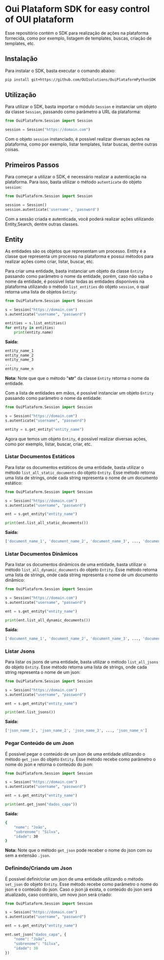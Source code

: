 # Oui Plataform SDK for easy control of OUI plataform

Esse repositório contém o SDK para realização de ações na plataforma fornecida, como por exemplo, listagem de templates, buscas, criação de templates, etc.

## Instalação

Para instalar o SDK, basta executar o comando abaixo:

```bash
pip install git+https://github.com/OUIsolutions/OuiPlataformPythonSDK
```

## Utilização

Para utilizar o SDK, basta importar o módulo `Session` e instanciar um objeto da classe `Session`, passando como parâmetro a URL da plataforma:

```python
from OuiPlataform.Session import Session

session = Session("https://domain.com")
```

Com o objeto `session` instanciado, é possível realizar diversas ações na plataforma, como por exemplo, listar templates, listar buscas, dentre outras coisas.

## Primeiros Passos

Para começar a utilizar o SDK, é necessário realizar a autenticação na plataforma. Para isso, basta utilizar o método `autenticate` do objeto `session`:

```python
from OuiPlataform.Session import Session

session = Session()
session.autenticate('username', 'password')
```

Com a sessão criada e autenticada, você poderá realizar ações utilizando Entity,Search,
dentre outras classes.

## Entity

As entidades são os objetos que representam um processo. Entity é a classe que representa um processo na plataforma e possui métodos para realizar ações como criar, listar, buscar, etc.

Para criar uma entidade, basta instanciar um objeto da classe `Entity` passando como parâmetro o nome da entidade, porém, caso não saiba o nome da entidade, é possível listar todas as entidades disponíveis na plataforma utilizando o método `list_entities` do objeto `session`, o qual retorna uma lista de objetos `Entity`:

```python
from OuiPlataform.Session import Session

s = Session("https://domain.com")
s.autenticate("username", "password")

entities = s.list_entities()
for entity in entities:
    print(entity.name)
```

**Saída:**

```bash
entity_name_1
entity_name_2
entity_name_3
...
entity_name_n
```

**Nota:** Note que que o método "__str__" da classe `Entity` retorna o nome da entidade.

Com a lista de entidades em mãos, é possível instanciar um objeto `Entity` passando como parâmetro o nome da entidade:

```python
from OuiPlataform.Session import Session

s = Session("https://domain.com")
s.autenticate("username", "password")

entity = s.get_entity("entity_name")
```

Agora que temos um objeto `Entity`, é possível realizar diversas ações, como por exemplo, listar, buscar, criar, etc.

### Listar Documentos Estáticos

Para listar os documentos estáticos de uma entidade, basta utilizar o método `list_all_static_documents` do objeto `Entity`. Esse método retorna uma lista de strings, onde cada string representa o nome de um documento estático:

```python
from OuiPlataform.Session import Session

s = Session("https://domain.com")
s.autenticate("username", "password")

ent = s.get_entity("entity_name")

print(ent.list_all_static_documents())
```

**Saída:**

```bash
['document_name_1', 'document_name_2', 'document_name_3', ..., 'document_name_n']
```

### Listar Documentos Dinâmicos

Para listar os documentos dinâmicos de uma entidade, basta utilizar o método `list_all_dynamic_documents` do objeto `Entity`. Esse método retorna uma lista de strings, onde cada string representa o nome de um documento dinâmico:

```python
from OuiPlataform.Session import Session

s = Session("https://domain.com")
s.autenticate("username", "password")

ent = s.get_entity("entity_name")

print(ent.list_all_dynamic_documents())
```
**Saída:**

```bash
['document_name_1', 'document_name_2', 'document_name_3', ..., 'document_name_n']
```

### Listar Jsons

Para listar os jsons de uma entidade, basta utilizar o método `list_all_jsons` do objeto `Entity`. Esse método retorna uma lista de strings, onde cada string representa o nome de um json:

```python
from OuiPlataform.Session import Session

s = Session("https://domain.com")
s.autenticate("username", "password")

ent = s.get_entity("entity_name")

print(ent.list_jsons())
```

**Saída:**

```bash
['json_name_1', 'json_name_2', 'json_name_3', ..., 'json_name_n']
```

### Pegar Conteúdo de um Json

É possível pegar o conteúdo de um json de uma entidade utilizando o método `get_json` do objeto `Entity`. Esse método recebe como parâmetro o nome do json e retorna o conteúdo do json:

```python
from OuiPlataform.Session import Session

s = Session("https://domain.com")
s.autenticate("username", "password")

ent = s.get_entity("entity_name")

print(ent.get_json("dados_capa"))
```

**Saída:**

```bash
{
    "nome": "João",
    "sobrenome": "Silva",
    "idade": 30
}
```

**Nota:** Note que o método `get_json` pode receber o nome do json com ou sem a extensão `.json`.


### Definindo/Criando um Json

É possível definir/criar um json de uma entidade utilizando o método `set_json` do objeto `Entity`. Esse método recebe como parâmetro o nome do json e o conteúdo do json. Caso o json já exista, o conteúdo do json será atualizado, caso contrário, um novo json será criado:

```python
from OuiPlataform.Session import Session

s = Session("https://domain.com")
s.autenticate("username", "password")

ent = s.get_entity("entity_name")

ent.set_json("dados_capa", {
    "nome": "João",
    "sobrenome": "Silva",
    "idade": 30
})
```




